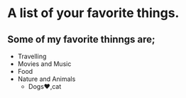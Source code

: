 # A list of your favorite things.
## Some of my favorite thinngs are;
* Travelling
* Movies and Music
* Food 
* Nature and Animals
  - Dogs:heart:,cat 
